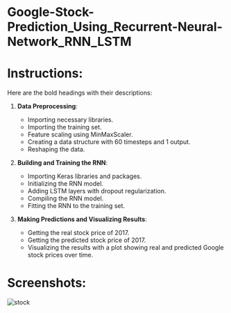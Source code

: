# Google-Stock-Prediction_Using_Recurrent-Neural-Network_RNN_LSTM
# Instructions:
Here are the bold headings with their descriptions:

1. **Data Preprocessing**:
   - Importing necessary libraries.
   - Importing the training set.
   - Feature scaling using MinMaxScaler.
   - Creating a data structure with 60 timesteps and 1 output.
   - Reshaping the data.

2. **Building and Training the RNN**:
   - Importing Keras libraries and packages.
   - Initializing the RNN model.
   - Adding LSTM layers with dropout regularization.
   - Compiling the RNN model.
   - Fitting the RNN to the training set.

3. **Making Predictions and Visualizing Results**:
   - Getting the real stock price of 2017.
   - Getting the predicted stock price of 2017.
   - Visualizing the results with a plot showing real and predicted Google stock prices over time.

# Screenshots:
![stock](https://github.com/ArsalMirza007/Google-Stock-Prediction_Using_Recurrent-Neural-Network_RNN_LSTM/assets/121928372/4868f779-db15-4434-939b-2e6856ce994b)
